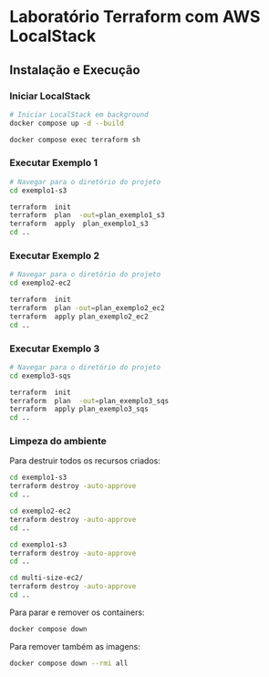 # Laboratório Terraform com AWS LocalStack

## Instalação e Execução

### Iniciar LocalStack

```bash
# Iniciar LocalStack em background
docker compose up -d --build

docker compose exec terraform sh
```

### Executar Exemplo 1

```bash
# Navegar para o diretório do projeto
cd exemplo1-s3

terraform  init
terraform  plan  -out=plan_exemplo1_s3 
terraform  apply  plan_exemplo1_s3
cd ..
```

### Executar Exemplo 2

```bash
# Navegar para o diretório do projeto
cd exemplo2-ec2

terraform  init
terraform  plan -out=plan_exemplo2_ec2
terraform  apply plan_exemplo2_ec2
cd ..
```

### Executar Exemplo 3

```bash
# Navegar para o diretório do projeto
cd exemplo3-sqs

terraform  init
terraform  plan  -out=plan_exemplo3_sqs
terraform  apply plan_exemplo3_sqs
cd ..
```
### Limpeza do ambiente

Para destruir todos os recursos criados:

```bash
cd exemplo1-s3
terraform destroy -auto-approve
cd ..

cd exemplo2-ec2
terraform destroy -auto-approve
cd ..

cd exemplo1-s3
terraform destroy -auto-approve
cd ..

cd multi-size-ec2/
terraform destroy -auto-approve
cd ..

```

Para parar e remover os containers:

```bash
docker compose down
```

Para remover também as imagens:

```bash
docker compose down --rmi all
```

